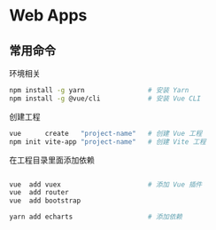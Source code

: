 # Web Apps

## 常用命令

环境相关
```bash
npm install -g yarn                # 安装 Yarn
npm install -g @vue/cli            # 安装 Vue CLI
```

创建工程
```bash
vue      create   "project-name"   # 创建 Vue 工程
npm init vite-app "project-name"   # 创建 Vite 工程
```

在工程目录里面添加依赖
```bash

vue  add vuex                      # 添加 Vue 插件
vue  add router
vue  add bootstrap

yarn add echarts                   # 添加依赖
```
